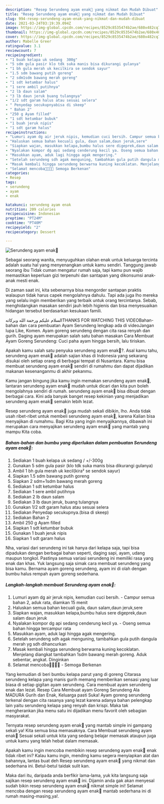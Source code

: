 ```yaml
---
description: "Resep Serundeng ayam enak🍲 yang nikmat dan Mudah Dibuat"
title: "Resep Serundeng ayam enak🍲 yang nikmat dan Mudah Dibuat"
slug: 994-resep-serundeng-ayam-enak-yang-nikmat-dan-mudah-dibuat
date: 2021-03-24T03:19:39.094Z
image: https://img-global.cpcdn.com/recipes/8529c8535474b2ae/680x482cq70/serundeng-ayam-enak🍲-foto-resep-utama.jpg
thumbnail: https://img-global.cpcdn.com/recipes/8529c8535474b2ae/680x482cq70/serundeng-ayam-enak🍲-foto-resep-utama.jpg
cover: https://img-global.cpcdn.com/recipes/8529c8535474b2ae/680x482cq70/serundeng-ayam-enak🍲-foto-resep-utama.jpg
author: Mabelle Greer
ratingvalue: 3.1
reviewcount: 7
recipeingredient:
- "1 buah kelapa uk sedang  300g"
- "5 sdm gula pasir klo tdk suka manis bisa dikurangi gulanya"
- "1 bh gula merah uk kecilkira se sendok sayur"
- "1.5 sdm bawang putih goreng"
- "2 sdm1sdm bawang merah goreng"
- "1 sdt ketumbar halus"
- "1 sere ambil putihnya"
- "2 lb daun salam"
- "3 lb daun jeruk buang tulangnya"
- "1/2 sdt garam halus atau sesuai selera"
- " Penyedap secukupnyabisa di skeep"
- " Bahan 2"
- "250 g Ayam filled"
- "1 sdt ketumbar bubuk"
- "1 buah jeruk nipis"
- "1 sdt garam halus"
recipeinstructions:
- "Lumuri ayam dg air jeruk nipis, kemudian cuci bersih. Campur semua bahan 2, aduk rata, diamkan 15 menit"
- "Haluskan semua bahan kecuali gula, daun salam,daun jeruk,sere"
- "Siapkan wajan, masukkan kelapa,bumbu halus sere digeprek,daun salam daun jeruk"
- "Nyalakan kompor dg api sedang cenderung kecil ya. Oseng semua bahan hingga tercampur rata"
- "Masukkan ayam, aduk lagi hingga agak mengering."
- "Setelah serundeng sdh agak menguning, tambahkan gula putih dangula merah yg sdh dihancurkan"
- "Masak kembali hingga serundeng berwarna kuning kecoklatan. Menjelang diangkat tambahkan 1sdm bawang merah goreng. Aduk sebentar, angkat. Dinginkan"
- "Selamat mencoba🙏🙏😃😃 Semoga Berkenan"
categories:
- Resep
tags:
- serundeng
- ayam
- enak

katakunci: serundeng ayam enak 
nutrition: 209 calories
recipecuisine: Indonesian
preptime: "PT24M"
cooktime: "PT40M"
recipeyield: "2"
recipecategory: Dessert

---
```



![Serundeng ayam enak🍲](https://img-global.cpcdn.com/recipes/8529c8535474b2ae/680x482cq70/serundeng-ayam-enak🍲-foto-resep-utama.jpg)

Sebagai seorang wanita, menyuguhkan olahan enak untuk keluarga tercinta adalah suatu hal yang menyenangkan untuk kamu sendiri. Tanggung jawab seorang ibu Tidak cuman mengatur rumah saja, tapi kamu pun wajib memastikan keperluan gizi terpenuhi dan santapan yang dikonsumsi anak-anak mesti enak.

Di zaman  saat ini, kita sebenarnya bisa mengorder santapan praktis walaupun tidak harus capek mengolahnya dahulu. Tapi ada juga lho mereka yang selalu ingin memberikan yang terbaik untuk orang tercintanya. Sebab, menghidangkan masakan sendiri jauh lebih higienis dan bisa menyesuaikan hidangan tersebut berdasarkan kesukaan famili. 

السلام عليكم ورحمة الله وبركاتهTHANKS FOR WATCHING THIS VIDEOBahan-bahan dan cara pembuatan Ayam Serundeng lengkap ada di videoJangan lupa Like, Komen. Ayam goreng serundeng dengan cita rasa renyah dan gurih. Daging ayam merupakan salah satu bahan masakan Cara Membuat Ayam Goreng Serundeng: Cuci paha ayam hingga bersih, lalu tiriskan.

Apakah kamu salah satu penyuka serundeng ayam enak🍲?. Asal kamu tahu, serundeng ayam enak🍲 adalah sajian khas di Indonesia yang sekarang disukai oleh setiap orang di berbagai tempat di Nusantara. Kamu bisa membuat serundeng ayam enak🍲 sendiri di rumahmu dan dapat dijadikan makanan kesenanganmu di akhir pekanmu.

Kamu jangan bingung jika kamu ingin memakan serundeng ayam enak🍲, lantaran serundeng ayam enak🍲 mudah untuk dicari dan kita pun boleh mengolahnya sendiri di rumah. serundeng ayam enak🍲 bisa dibuat dengan berbagai cara. Kini ada banyak banget resep kekinian yang menjadikan serundeng ayam enak🍲 semakin lebih lezat.

Resep serundeng ayam enak🍲 juga mudah sekali dibikin, lho. Anda tidak usah ribet-ribet untuk membeli serundeng ayam enak🍲, karena Kalian bisa menyajikan di rumahmu. Bagi Kita yang ingin menyajikannya, dibawah ini merupakan cara menyajikan serundeng ayam enak🍲 yang mantab yang mampu Kita coba.

<!--inarticleads1-->

##### Bahan-bahan dan bumbu yang diperlukan dalam pembuatan Serundeng ayam enak🍲:

1. Sediakan 1 buah kelapa uk sedang / +/-300g
1. Gunakan 5 sdm gula pasir (klo tdk suka manis bisa dikurangi gulanya)
1. Ambil 1 bh gula merah uk kecil(kira² se sendok sayur)
1. Siapkan 1.5 sdm bawang putih goreng
1. Siapkan 2 sdm+1sdm bawang merah goreng
1. Sediakan 1 sdt ketumbar halus
1. Sediakan 1 sere ambil putihnya
1. Sediakan 2 lb daun salam
1. Sediakan 3 lb daun jeruk, buang tulangnya
1. Gunakan 1/2 sdt garam halus atau sesuai selera
1. Sediakan  Penyedap secukupnya.(bisa di skeep)
1. Sediakan  Bahan 2
1. Ambil 250 g Ayam filled
1. Siapkan 1 sdt ketumbar bubuk
1. Gunakan 1 buah jeruk nipis
1. Siapkan 1 sdt garam halus


Nha, variasi dari serundeng ini tak hanya dari kelapa saja, tapi bisa dipadukan dengan berbagai bahan seperti, daging sapi, ayam, udang maupun tongkol. Pastinya semua variasi serundeng ini memiliki rasa yang enak dan khas. Yuk langsung saja simak cara membuat serundeng yang bisa kamu. Bernama ayam goreng serundeng, ayam ini di olah dengan bumbu halus rempah ayam goreng sederhana. 

<!--inarticleads2-->

##### Langkah-langkah membuat Serundeng ayam enak🍲:

1. Lumuri ayam dg air jeruk nipis, kemudian cuci bersih. - Campur semua bahan 2, aduk rata, diamkan 15 menit
1. Haluskan semua bahan kecuali gula, daun salam,daun jeruk,sere
1. Siapkan wajan, masukkan kelapa,bumbu halus sere digeprek,daun salam daun jeruk
1. Nyalakan kompor dg api sedang cenderung kecil ya. - Oseng semua bahan hingga tercampur rata
1. Masukkan ayam, aduk lagi hingga agak mengering.
1. Setelah serundeng sdh agak menguning, tambahkan gula putih dangula merah yg sdh dihancurkan
1. Masak kembali hingga serundeng berwarna kuning kecoklatan. Menjelang diangkat tambahkan 1sdm bawang merah goreng. Aduk sebentar, angkat. Dinginkan
1. Selamat mencoba🙏🙏😃😃 - Semoga Berkenan


Yang kemudian di beri bumbu kelapa parut yang di goreng Citarasa serundeng kelapa yang manis gurih memang memberikan sensasi yang luar biasa di setiap gigitan ayam serundeng. Cara membuat ayam serundeng enak dan lezat. Resep Cara Membuat ayam Goreng Serundeng Ala MADURA Gurih dan Enak, Keluarga pasti Suka! Ayam goreng serundeng terkenal dengan cita rasanya yang lezat karena adanya bahan pelengkap lain yaitu serundeng kelapa yang renyah dan krispi. Maka tak mengherankan jika menu satu ini dijadikan menu favorit oleh sebagian masyarakat. 

Ternyata resep serundeng ayam enak🍲 yang mantab simple ini gampang sekali ya! Kita semua bisa memasaknya. Cara Membuat serundeng ayam enak🍲 Sesuai sekali untuk kita yang sedang belajar memasak ataupun juga untuk kamu yang telah hebat dalam memasak.

Apakah kamu ingin mencoba membikin resep serundeng ayam enak🍲 enak tidak ribet ini? Kalau kamu ingin, mending kamu segera menyiapkan alat dan bahannya, lantas buat deh Resep serundeng ayam enak🍲 yang nikmat dan sederhana ini. Betul-betul taidak sulit kan. 

Maka dari itu, daripada anda berfikir lama-lama, yuk kita langsung saja sajikan resep serundeng ayam enak🍲 ini. Dijamin anda gak akan menyesal sudah bikin resep serundeng ayam enak🍲 nikmat simple ini! Selamat mencoba dengan resep serundeng ayam enak🍲 mantab sederhana ini di rumah masing-masing,ya!.

